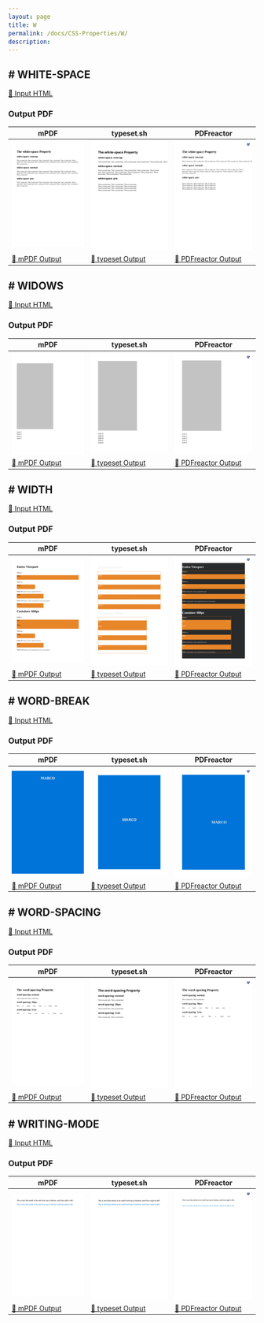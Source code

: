 ```yaml
---
layout: page
title: W
permalink: /docs/CSS-Properties/W/
description: 
---
```




## <a name="WHITE-SPACE" id="WHITE-SPACE">#</a> WHITE-SPACE

[📄 Input HTML](/html/CSS%20Properties/W/white-space.html)

### Output PDF

| mPDF | typeset.sh | PDFreactor |
|---------|---------|---------|
| ![mPDF Preview](mpdf__html_CSS_Properties_W_white-space.html.png) | ![typeset Preview](typeset__html_CSS_Properties_W_white-space.html.png) | ![PDFreactor Preview](pdfreactor__html_CSS_Properties_W_white-space.html.png) |
| [📕 mPDF Output](mpdf__html_CSS_Properties_W_white-space.html.pdf) | [📕 typeset Output](typeset__html_CSS_Properties_W_white-space.html.pdf) | [📕 PDFreactor Output](pdfreactor__html_CSS_Properties_W_white-space.html.pdf) |

## <a name="WIDOWS" id="WIDOWS">#</a> WIDOWS

[📄 Input HTML](/html/CSS%20Properties/W/widows.html)

### Output PDF

| mPDF | typeset.sh | PDFreactor |
|---------|---------|---------|
| ![mPDF Preview](mpdf__html_CSS_Properties_W_widows.html.png) | ![typeset Preview](typeset__html_CSS_Properties_W_widows.html.png) | ![PDFreactor Preview](pdfreactor__html_CSS_Properties_W_widows.html.png) |
| [📕 mPDF Output](mpdf__html_CSS_Properties_W_widows.html.pdf) | [📕 typeset Output](typeset__html_CSS_Properties_W_widows.html.pdf) | [📕 PDFreactor Output](pdfreactor__html_CSS_Properties_W_widows.html.pdf) |

## <a name="WIDTH" id="WIDTH">#</a> WIDTH

[📄 Input HTML](/html/CSS%20Properties/W/width.html)

### Output PDF

| mPDF | typeset.sh | PDFreactor |
|---------|---------|---------|
| ![mPDF Preview](mpdf__html_CSS_Properties_W_width.html.png) | ![typeset Preview](typeset__html_CSS_Properties_W_width.html.png) | ![PDFreactor Preview](pdfreactor__html_CSS_Properties_W_width.html.png) |
| [📕 mPDF Output](mpdf__html_CSS_Properties_W_width.html.pdf) | [📕 typeset Output](typeset__html_CSS_Properties_W_width.html.pdf) | [📕 PDFreactor Output](pdfreactor__html_CSS_Properties_W_width.html.pdf) |

## <a name="WORD-BREAK" id="WORD-BREAK">#</a> WORD-BREAK

[📄 Input HTML](/html/CSS%20Properties/W/word-break.html)

### Output PDF

| mPDF | typeset.sh | PDFreactor |
|---------|---------|---------|
| ![mPDF Preview](mpdf__html_CSS_Properties_W_word-break.html.png) | ![typeset Preview](typeset__html_CSS_Properties_W_word-break.html.png) | ![PDFreactor Preview](pdfreactor__html_CSS_Properties_W_word-break.html.png) |
| [📕 mPDF Output](mpdf__html_CSS_Properties_W_word-break.html.pdf) | [📕 typeset Output](typeset__html_CSS_Properties_W_word-break.html.pdf) | [📕 PDFreactor Output](pdfreactor__html_CSS_Properties_W_word-break.html.pdf) |

## <a name="WORD-SPACING" id="WORD-SPACING">#</a> WORD-SPACING

[📄 Input HTML](/html/CSS%20Properties/W/word-spacing.html)

### Output PDF

| mPDF | typeset.sh | PDFreactor |
|---------|---------|---------|
| ![mPDF Preview](mpdf__html_CSS_Properties_W_word-spacing.html.png) | ![typeset Preview](typeset__html_CSS_Properties_W_word-spacing.html.png) | ![PDFreactor Preview](pdfreactor__html_CSS_Properties_W_word-spacing.html.png) |
| [📕 mPDF Output](mpdf__html_CSS_Properties_W_word-spacing.html.pdf) | [📕 typeset Output](typeset__html_CSS_Properties_W_word-spacing.html.pdf) | [📕 PDFreactor Output](pdfreactor__html_CSS_Properties_W_word-spacing.html.pdf) |

## <a name="WRITING-MODE" id="WRITING-MODE">#</a> WRITING-MODE

[📄 Input HTML](/html/CSS%20Properties/W/writing-mode.html)

### Output PDF

| mPDF | typeset.sh | PDFreactor |
|---------|---------|---------|
| ![mPDF Preview](mpdf__html_CSS_Properties_W_writing-mode.html.png) | ![typeset Preview](typeset__html_CSS_Properties_W_writing-mode.html.png) | ![PDFreactor Preview](pdfreactor__html_CSS_Properties_W_writing-mode.html.png) |
| [📕 mPDF Output](mpdf__html_CSS_Properties_W_writing-mode.html.pdf) | [📕 typeset Output](typeset__html_CSS_Properties_W_writing-mode.html.pdf) | [📕 PDFreactor Output](pdfreactor__html_CSS_Properties_W_writing-mode.html.pdf) |


